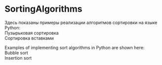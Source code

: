 # SortingAlgorithms
Здесь показаны примеры реализации алгоритмов сортировки на языке Python:  
Пузырьковая сортировка  
Сортировка вставками  


Examples of implementing sort algorithms in Python are shown here:  
Bubble sort  
Insertion sort  

